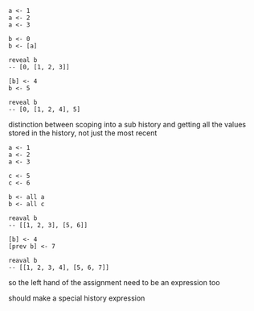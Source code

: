 ```
a <- 1
a <- 2
a <- 3

b <- 0
b <- [a]

reveal b
-- [0, [1, 2, 3]]

[b] <- 4
b <- 5

reveal b 
-- [0, [1, 2, 4], 5]

```

distinction between scoping into a sub history and getting all the values stored in the history, not just the most recent

```
a <- 1 
a <- 2 
a <- 3 

c <- 5
c <- 6

b <- all a
b <- all c

reaval b
-- [[1, 2, 3], [5, 6]]

[b] <- 4
[prev b] <- 7

reaval b
-- [[1, 2, 3, 4], [5, 6, 7]]

```

so the left hand of the assignment need to be an expression too

should make a special history expression 